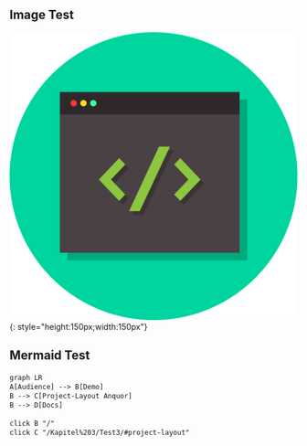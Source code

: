 ## Image Test

![image](./code-g8c02250a2_1280.png){: style="height:150px;width:150px"}

## Mermaid Test

```mermaid
graph LR
A[Audience] --> B[Demo]
B --> C[Project-Layout Anquor]
B --> D[Docs]

click B "/"
click C "/Kapitel%203/Test3/#project-layout"
```
